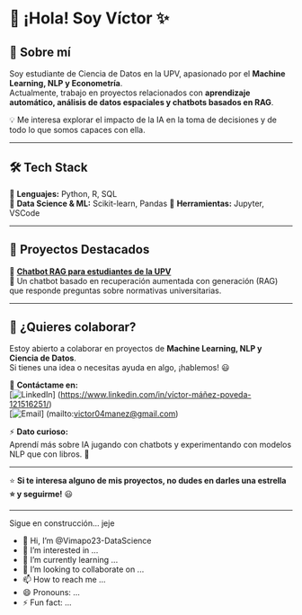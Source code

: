 # 👋 ¡Hola! Soy Víctor ✨  

## 🚀 Sobre mí  
Soy estudiante de Ciencia de Datos en la UPV, apasionado por el **Machine Learning, NLP y Econometría**.  
Actualmente, trabajo en proyectos relacionados con **aprendizaje automático, análisis de datos espaciales y chatbots basados en RAG**.  

💡 Me interesa explorar el impacto de la IA en la toma de decisiones y de todo lo que somos capaces con ella.  

---

## 🛠️ Tech Stack  
🔹 **Lenguajes:** Python, R, SQL  
🔹 **Data Science & ML:** Scikit-learn, Pandas 
🔹 **Herramientas:** Jupyter, VSCode  

---

## 📌 Proyectos Destacados  
🚀 **[Chatbot RAG para estudiantes de la UPV](https://github.com/Vimapo23-DataScience/proy3_ia_chat)**  
🔹 Un chatbot basado en recuperación aumentada con generación (RAG) que responde preguntas sobre normativas universitarias.  

---

## 💬 ¿Quieres colaborar?  
Estoy abierto a colaborar en proyectos de **Machine Learning, NLP y Ciencia de Datos**.  
Si tienes una idea o necesitas ayuda en algo, ¡hablemos! 😃  

📩 **Contáctame en:**  
[![LinkedIn](https://img.shields.io/badge/LinkedIn-0A66C2?style=for-the-badge&logo=linkedin&logoColor=white)] (https://www.linkedin.com/in/víctor-máñez-poveda-121516251/)  
[![Email](https://img.shields.io/badge/Email-D14836?style=for-the-badge&logo=gmail&logoColor=white)] (mailto:victor04manez@gmail.com)  

⚡ **Dato curioso:**  
Aprendí más sobre IA jugando con chatbots y experimentando con modelos NLP que con libros. 🚀  

---

⭐ **Si te interesa alguno de mis proyectos, no dudes en darles una estrella ⭐ y seguirme!** 😃  

---
Sigue en construcción... jeje
- 👋 Hi, I’m @Vimapo23-DataScience
- 👀 I’m interested in ...
- 🌱 I’m currently learning ...
- 💞️ I’m looking to collaborate on ...
- 📫 How to reach me ...
- 😄 Pronouns: ...
- ⚡ Fun fact: ...
